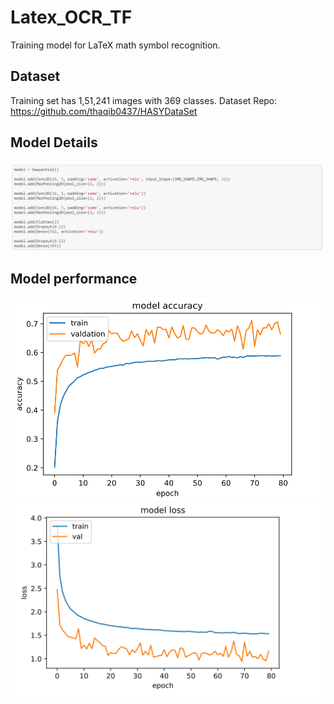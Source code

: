 # Latex_OCR_TF
Training model for LaTeX math symbol recognition. 

## Dataset 
Training set has 1,51,241 images with 369 classes. 
Dataset Repo: https://github.com/thaqib0437/HASYDataSet
## Model Details
![model_details](model.png?raw=true "") 
## Model performance 
![acc](accgraph.png?raw=true "") 
![loss](lossgraph.png?raw=true "") 

